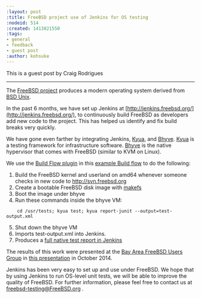 ```yaml
---
:layout: post
:title: FreeBSD project use of Jenkins for OS testing
:nodeid: 514
:created: 1413821550
:tags:
- general
- feedback
- guest post
:author: kohsuke
---
```

This is a guest post by Craig Rodrigues

---

The [FreeBSD project](http://www.freebsd.org) produces a modern operating system derived from [BSD Unix](http://en.wikipedia.org/wiki/Berkeley_Software_Distribution).

In the past 6 months, we have set up Jenkins at [http://jenkins.freebsd.org/](http://jenkins.freebsd.org/), to continuously build FreeBSD as developers add new code to the project. This has helped us identify and fix build breaks very quickly.

We have gone even farther by integrating Jenkins, [Kyua](https://github.com/jmmv/kyua#readme),
and [Bhyve](http://bhyve.org/).
[Kyua](https://github.com/jmmv/kyua#readme) is a testing framework for infrastructure software.
[Bhyve](http://bhyve.org/) is the native hypervisor that comes with FreeBSD (similar to KVM on Linux).

We use the [Build Flow plugin](https://wiki.jenkins-ci.org/display/JENKINS/Build+Flow+Plugin) in this [example Build flow](https://ci.freebsd.org/job/FreeBSD-head-amd64-build/)	 to do the following:

1. Build the FreeBSD kernel and userland on amd64 whenever someone checks in new code to http://svn.freebsd.org
2. Create a bootable FreeBSD disk image with [makefs](https://www.freebsd.org/cgi/man.cgi?query=makefs)
3. Boot the image under bhyve
4. Run these commands inside the bhyve VM:

```
    cd /usr/tests; kyua test; kyua report-junit --output=test-output.xml
```

5. Shut down the bhyve VM
6. Imports test-output.xml into Jenkins.
7. Produces a [full native test report in Jenkins](https://ci.freebsd.org/job/FreeBSD-head-amd64-test/3069/testReport/)

The results of this work were presented at the [Bay Area FreeBSD Users Group](http://bafug.org)
in [this presentation](http://www.slideshare.net/CraigRodrigues1/kyua-jenkins) in October 2014.

Jenkins has been very easy to set up and use under FreeBSD.   We hope that by using
Jenkins to run OS-level unit tests, we will be able to improve the quality of FreeBSD.
For further information, please feel free to contact us at <freebsd-testing@FreeBSD.org> .
